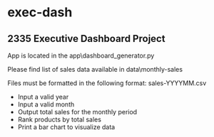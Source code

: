# exec-dash
## 2335 Executive Dashboard Project

App is located in the app\dashboard_generator.py

Please find list of sales data available in data\monthly-sales

Files must be formatted in the following format:  sales-YYYYMM.csv  

- Input a valid year
- Input a valid month
- Output total sales for the monthly period
- Rank products by total sales
- Print a bar chart to visualize data